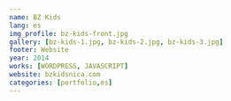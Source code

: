 ```yaml
---
name: BZ Kids
lang: es
img_profile: bz-kids-front.jpg
gallery: [bz-kids-1.jpg, bz-kids-2.jpg, bz-kids-3.jpg]
footer: Website
year: 2014
works: [WORDPRESS, JAVASCRIPT]
website: bzkidsnica.com
categories: [portfolio,es]
---
```

